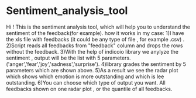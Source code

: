# Sentiment_analysis_tool
Hi ! 
This is the sentiment analysis tool, which will help you to understand the sentiment of the feedback(for example).
how it works in my case:
1)I have the xls file with feedbacks (it could be any type of file , for example .csv) .
2)Script reads all feedbacks from "feedback" column and drops the rows without the feedback.
3)With the help of indicoio library we anylyze the sentiment , output will be the list with 5 parameters. ('anger','fear','joy','sadness','surprise').
4)library grades the sentiment by 5 parameters which are shown above.
5)As a result we see the radar plot which shows which emotion is more outstanding and which is lee outstanding.
6)You can choose which type of output you want. All feedbacks shown on one radar plot , or the quantile of all feedbacks. 

